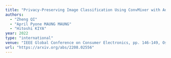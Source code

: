 ```yaml
---
title: "Privacy-Preserving Image Classification Using ConvMixer with Adaptive Permutation Matrix"
authors:
  - "Zheng QI"
  - "April Pyone MAUNG MAUNG"
  - "Hitoshi KIYA"
year: 2022
type: "international"
venue: "IEEE Global Conference on Consumer Electronics, pp. 146-149, Osaka, 2022-10-18."
url: "https://arxiv.org/abs/2208.02556"
---
```

